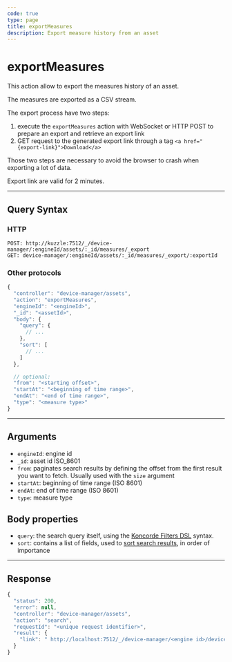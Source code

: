 ```yaml
---
code: true
type: page
title: exportMeasures
description: Export measure history from an asset
---
```


# exportMeasures

This action allow to export the measures history of an asset.

The measures are exported as a CSV stream.

The export process have two steps:

1. execute the `exportMeasures` action with WebSocket or HTTP POST to prepare an export and retrieve an export link
2. GET request to the generated export link through a tag `<a href="{export-link}">Download</a>`

Those two steps are necessary to avoid the browser to crash when exporting a lot of data.

Export link are valid for 2 minutes.

---

## Query Syntax

### HTTP

```http
POST: http://kuzzle:7512/_/device-manager/:engineId/assets/:_id/measures/_export
GET: device-manager/:engineId/assets/:_id/measures/_export/:exportId
```

### Other protocols

```js
{
  "controller": "device-manager/assets",
  "action": "exportMeasures",
  "engineId": "<engineId>",
  "_id": "<assetId>",
  "body": {
    "query": {
      // ...
    },
    "sort": [
      // ...
    ]
  },

  // optional:
  "from": "<starting offset>",
  "startAt": "<beginning of time range>",
  "endAt": "<end of time range>",
  "type": "<measure type>"
}
```

---

## Arguments

- `engineId`: engine id
- `_id`: asset id
  ISO_8601
- `from`: paginates search results by defining the offset from the first result you want to fetch. Usually used with the `size` argument
- `startAt`: beginning of time range (ISO 8601)
- `endAt`: end of time range (ISO 8601)
- `type`: measure type

## Body properties

- `query`: the search query itself, using the [Koncorde Filters DSL](/core/2/api/koncorde-filters-syntax) syntax.
- `sort`: contains a list of fields, used to [sort search results](https://www.elastic.co/guide/en/elasticsearch/reference/7.4/search-request-sort.html), in order of importance

---

## Response

```js
{
  "status": 200,
  "error": null,
  "controller": "device-manager/assets",
  "action": "search",
  "requestId": "<unique request identifier>",
  "result": {
    "link": " http://localhost:7512/_/device-manager/<engine id>/devices/<asset id>/measures/_export/<export id>?jwt=<token>"
  }
}
```
